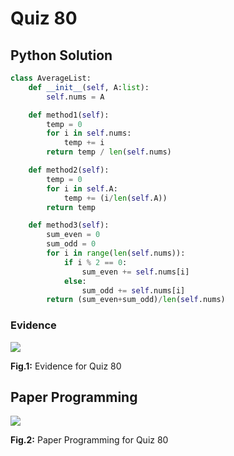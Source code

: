 # Quiz 80

## Python Solution 
```.py
class AverageList:
    def __init__(self, A:list):
        self.nums = A

    def method1(self):
        temp = 0
        for i in self.nums:
            temp += i
        return temp / len(self.nums)

    def method2(self):
        temp = 0
        for i in self.A:
            temp += (i/len(self.A))
        return temp

    def method3(self):
        sum_even = 0
        sum_odd = 0
        for i in range(len(self.nums)):
            if i % 2 == 0:
                sum_even += self.nums[i]
            else:
                sum_odd += self.nums[i]
        return (sum_even+sum_odd)/len(self.nums)
```

### Evidence
![](/Assets/Quiz_80_evidence.png)

**Fig.1:** Evidence for Quiz 80

## Paper Programming
![](/Assets/Quiz_80_papercode.jpeg)

**Fig.2:** Paper Programming for Quiz 80